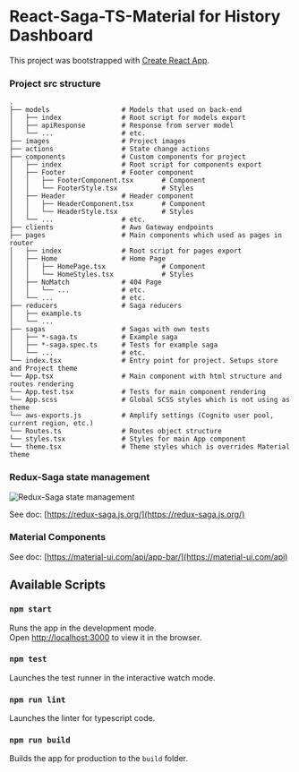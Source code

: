 React-Saga-TS-Material for History Dashboard
============================

This project was bootstrapped with [Create React App](https://github.com/facebook/create-react-app).

### Project src structure

    .
    ├── models                  # Models that used on back-end
    │   ├── index               # Root script for models export
    │   ├── apiResponse         # Response from server model
    │   └── ...                 # etc.
    ├── images                  # Project images
    ├── actions                 # State change actions
    ├── components              # Custom components for project
    │   ├── index               # Root script for components export
    │   ├── Footer              # Footer component
    │   │   ├── FooterComponent.tsx       # Component
    │   │   └── FooterStyle.tsx           # Styles
    │   ├── Header              # Header component
    │   │   ├── HeaderComponent.tsx       # Component
    │   │   └── HeaderStyle.tsx           # Styles
    │   └── ...                 # etc.
    ├── clients                 # Aws Gateway endpoints
    ├── pages                   # Main components which used as pages in router
    │   ├── index               # Root script for pages export
    │   ├── Home                # Home Page
    │   │   ├── HomePage.tsx              # Component
    │   │   └── HomeStyles.tsx            # Styles
    │   ├── NoMatch             # 404 Page
    │   │   └── ...             # etc.
    │   └── ...                 # etc.
    ├── reducers                # Saga reducers
    │   ├── example.ts
    │   └── ...
    ├── sagas                   # Sagas with own tests
    │   ├── *-saga.ts           # Example saga
    │   ├── *-saga.spec.ts      # Tests for example saga
    │   └── ...                 # etc.
    └── index.tsx               # Entry point for project. Setups store and Project theme
    └── App.tsx                 # Main component with html structure and routes rendering
    └── App.test.tsx            # Tests for main component rendering
    └── App.scss                # Global SCSS styles which is not using as theme
    └── aws-exports.js          # Amplify settings (Cognito user pool, current region, etc.)
    └── Routes.ts               # Routes object structure
    └── styles.tsx              # Styles for main App component
    └── theme.tsx               # Theme styles which is overrides Material theme

### Redux-Saga state management

![Redux-Saga state management](https://bitbucket.org/nwaveio/http-caller-history/raw/2c07fd2fcb52c2edc605ecdf05fbfc3789d6c8ea/src/images/saga_flow.png)

See doc: [https://redux-saga.js.org/](https://redux-saga.js.org/)

### Material Components

See doc: [https://material-ui.com/api/app-bar/](https://material-ui.com/api)


## Available Scripts

### `npm start`

Runs the app in the development mode.<br>
Open [http://localhost:3000](http://localhost:3000) to view it in the browser.

### `npm test`

Launches the test runner in the interactive watch mode.

### `npm run lint`

Launches the linter for typescript code.

### `npm run build`

Builds the app for production to the `build` folder.
